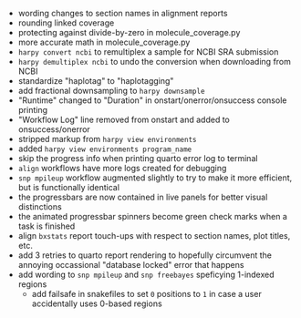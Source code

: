 - wording changes to section names in alignment reports
- rounding linked coverage
- protecting against divide-by-zero in molecule_coverage.py
- more accurate math in molecule_coverage.py
- `harpy convert ncbi` to remultiplex a sample for NCBI SRA submission
- `harpy demultiplex ncbi` to undo the conversion when downloading from NCBI
- standardize "haplotag" to "haplotagging"
- add fractional downsampling to `harpy downsample`
- "Runtime" changed to "Duration" in onstart/onerror/onsuccess console printing
- "Workflow Log" line removed from onstart and added to onsuccess/onerror
- stripped markup from `harpy view environments`
- added `harpy view environments program_name`
- skip the progress info when printing quarto error log to terminal
- `align` workflows have more logs created for debugging
- `snp mpileup` workflow augmented slightly to try to make it more efficient, but is functionally identical
- the progressbars are now contained in live panels for better visual distinctions
- the animated progressbar spinners become green check marks when a task is finished
- align `bxstats` report touch-ups with respect to section names, plot titles, etc.
- add 3 retries to quarto report rendering to hopefully circumvent the annoying occassional "database locked" error that happens
- add wording to `snp mpileup` and `snp freebayes` speficying 1-indexed regions
  - add failsafe in snakefiles to set `0` positions to `1` in case a user accidentally uses 0-based regions
